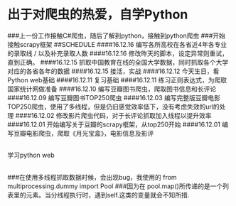 出于对爬虫的热爱，自学Python
==========
###上一份工作接触C#爬虫，随后了解到python，接触到python爬虫 
###开始接触scrapy框架
##SCHEDULE
####16.12.16 编写各所高校在各省近4年各专业的录取线 / 以及补充录取人数
####16.12.16 修改昨天的脚本，设定异常则重试，直到正确。
####16.12.15 抓取中国教育在线的全国大学数据，同时抓取各个大学对应的各省各年的数据
####16.12.15 接活，实战
####16.12.12 今天生日，看Python web基础
####16.12.11 复习基础
####16.12.11 练习正则表达式，为爬取国家统计网做准备
####16.12.10 编写豆瓣图书爬虫，爬取图书信息和长评论
####16.12.09 编写豆瓣图书TOP250爬虫
####16.12.03 编写完整版豆瓣电影TOP250爬虫，使用了多线程，但是仍旧感觉效率低下，没有考虑失效的url的处理
####16.12.02 修改影片爬虫代码，对于长评论抓取加入线程以提升效率
####16.12.01 开始编写关于豆瓣的scrapy框架，从top250开始
####16.12.01 编写豆瓣电影爬虫，爬取《月光宝盒》，电影信息及影评

##
学习python web
## 

##
###在使用多线程抓取数据时候，会出现bug，我使用的 from multiprocessing.dummy import Pool
###因为在 pool.map()所传递的是一个列表里的元素。当分线程执行时，遇到self.这类的变量就会不知所措.
##
